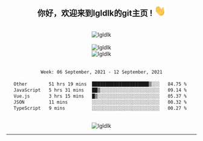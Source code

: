 <div align="center">
<h2> 你好，欢迎来到lgldlk的git主页 ! <img src="https://github.com/lgldlk/lgldlk/blob/main/gifs/Hi.gif" width="30px"></h2>
</div>

<div align="center">
 </br>
 <img src="http://aiitapp.cn:8091/?color=rgba(37,144,118,1)&shadowColor=rgba(12,16,20,1)&fontSize=120&&shadowOffsetX=9&shadowOffsetY=11" height="26px" alt="lgldlk" />
 </br>

   </br>
 <img src="https://github-readme-stats.vercel.app/api?username=lgldlk&show_icons=true&theme=gotham&locale=cn" alt="lgldlk" />
 

</br>

<img  src="http://github-readme-stats.vercel.app/api/top-langs/?username=lgldlk&show_icons=true&theme=gotham&locale=cn&layout=compact" alt="lgldlk"/>  
</br>
</br>

<!--START_SECTION:waka-->
```text
Week: 06 September, 2021 - 12 September, 2021

Other        51 hrs 19 mins  █████████████████████▒░░░   84.75 % 
JavaScript   5 hrs 31 mins   ██▒░░░░░░░░░░░░░░░░░░░░░░   09.14 % 
Vue.js       3 hrs 15 mins   █▒░░░░░░░░░░░░░░░░░░░░░░░   05.37 % 
JSON         11 mins         ░░░░░░░░░░░░░░░░░░░░░░░░░   00.32 % 
TypeScript   9 mins          ░░░░░░░░░░░░░░░░░░░░░░░░░   00.27 % 
```
<!--END_SECTION:waka-->

 </br>
  <img src="https://visitor-badge.glitch.me/badge?page_id=lgldlk" alt="lgldlk" />

---

 

